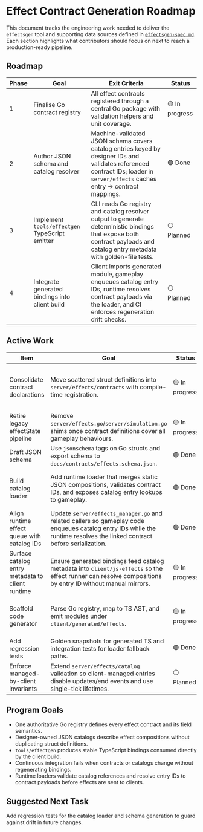 # Effect Contract Generation Roadmap

This document tracks the engineering work needed to deliver the `effectsgen` tool and supporting data sources defined in [`effectsgen-spec.md`](./effectsgen-spec.md). Each section highlights what contributors should focus on next to reach a production-ready pipeline.

## Roadmap

| Phase | Goal | Exit Criteria | Status |
| ----- | ---- | ------------- | ------ |
| 1 | Finalise Go contract registry | All effect contracts registered through a central Go package with validation helpers and unit coverage. | 🟡 In progress |
| 2 | Author JSON schema and catalog resolver | Machine-validated JSON schema covers catalog entries keyed by designer IDs and validates referenced contract IDs; loader in `server/effects` caches entry → contract mappings. | 🟢 Done |
| 3 | Implement `tools/effectgen` TypeScript emitter | CLI reads Go registry and catalog resolver output to generate deterministic bindings that expose both contract payloads and catalog entry metadata with golden-file tests. | ⚪ Planned |
| 4 | Integrate generated bindings into client build | Client imports generated module, gameplay enqueues catalog entry IDs, runtime resolves contract payloads via the loader, and CI enforces regeneration drift checks. | ⚪ Planned |

## Active Work

| Item | Goal | Status | Notes |
| --- | --- | --- | --- |
| Consolidate contract declarations | Move scattered struct definitions into `server/effects/contracts` with compile-time registration. | 🟡 In progress | `server/effects/contract` now owns the types, effect IDs, built-in registry, and default effect definitions consumed by `server/effects_manager.go`; legacy aliases still backfill other callers. |
| Retire legacy effectState pipeline | Remove `server/effects.go`/`server/simulation.go` shims once contract definitions cover all gameplay behaviours. | 🟡 In progress | Legacy structs now marked with `LEGACY` comments to scope the cleanup. |
| Draft JSON schema | Use `jsonschema` tags on Go structs and export schema to `docs/contracts/effects.schema.json`. | 🟢 Done | `go generate` now emits `docs/contracts/effects.schema.json` from `catalog.EntryDocument`. |
| Build catalog loader | Add runtime loader that merges static JSON compositions, validates contract IDs, and exposes catalog entry lookups to gameplay. | 🟢 Done | `server/effects/catalog` now reads `config/effects/definitions.json`, validates against the Go registry, and feeds `EffectManager` with runtime contract lookups. |
| Align runtime effect queue with catalog IDs | Update `server/effects_manager.go` and related callers so gameplay code enqueues catalog entry IDs while the runtime resolves the linked contract before serialization. | 🟢 Done | Gameplay intents now propagate designer entry IDs through the manager while resolving contracts. |
| Surface catalog entry metadata to client runtime | Ensure generated bindings feed catalog metadata into `client/js-effects` so the effect runner can resolve compositions by entry ID without manual mirrors. | 🟡 In progress | Server now exposes catalog snapshot via `/join` and `/effects/catalog`; client wiring and generator output still pending. |
| Scaffold code generator | Parse Go registry, map to TS AST, and emit modules under `client/generated/effects`. | 🟡 In progress | Workspace skeleton added in `tools/effectsgen`; CLI now parses required flags and forwards to `pipeline.Run`, which still returns "not implemented". |
| Add regression tests | Golden snapshots for generated TS and integration tests for loader fallback paths. | 🟢 Done | Loader now rejects duplicate IDs/unknown contracts and survives missing sources. |
| Enforce managed-by-client invariants | Extend `server/effects/catalog` validation so client-managed entries disable updates/end events and use single-tick lifetimes. | ⚪ Planned | Catch catalog mistakes like `attack`/`blood-splatter` before they ship. |

## Program Goals

* One authoritative Go registry defines every effect contract and its field semantics.
* Designer-owned JSON catalogs describe effect compositions without duplicating struct definitions.
* `tools/effectgen` produces stable TypeScript bindings consumed directly by the client build.
* Continuous integration fails when contracts or catalogs change without regenerating bindings.
* Runtime loaders validate catalog references and resolve entry IDs to contract payloads before effects are sent to clients.

## Suggested Next Task

Add regression tests for the catalog loader and schema generation to guard against drift in future changes.
